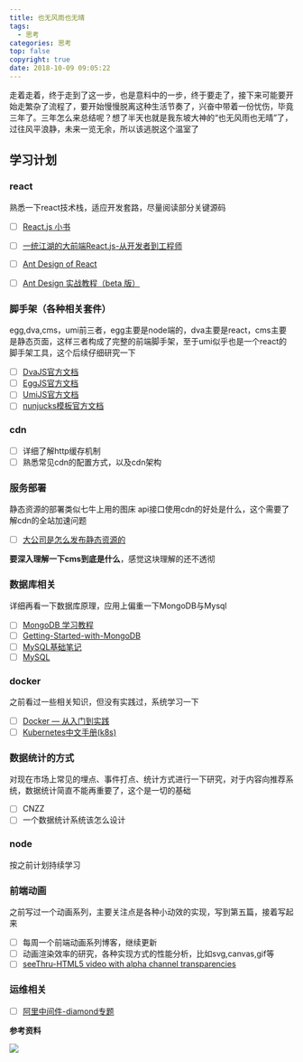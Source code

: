 ```yaml
---
title: 也无风雨也无晴
tags:
  - 思考
categories: 思考
top: false
copyright: true
date: 2018-10-09 09:05:22
---
```

走着走着，终于走到了这一步，也是意料中的一步，终于要走了，接下来可能要开始走繁杂了流程了，要开始慢慢脱离这种生活节奏了，兴奋中带着一份忧伤，毕竟三年了。三年怎么来总结呢？想了半天也就是我东坡大神的“也无风雨也无晴”了，过往风平浪静，未来一览无余，所以该逃脱这个温室了
<!--more-->

## 学习计划

### react
熟悉一下react技术栈，适应开发套路，尽量阅读部分关键源码
* [ ] [React.js 小书](http://huziketang.mangojuice.top/books/react/lesson1)
* [ ] [一统江湖的大前端React.js-从开发者到工程师](https://zhuanlan.zhihu.com/p/41127320)
* [ ] [Ant Design of React
](https://ant.design/docs/react/introduce-cn)
* [ ] [Ant Design 实战教程（beta 版）](https://www.yuque.com/ant-design/course/intro)


### 脚手架（各种相关套件）
egg,dva,cms，umi前三者，egg主要是node端的，dva主要是react，cms主要是静态页面，这样三者构成了完整的前端脚手架，至于umi似乎也是一个react的脚手架工具，这个后续仔细研究一下
* [ ] [DvaJS官方文档](https://dvajs.com/guide/concepts.html)
* [ ] [EggJS官方文档](https://eggjs.org/zh-cn/intro/)
* [ ] [UmiJS官方文档](https://umijs.org/zh/guide/)
* [ ] [nunjucks模板官方文档](http://mozilla.github.io/nunjucks/cn/templating.html)

### cdn
* [ ] 详细了解http缓存机制
* [ ] 熟悉常见cdn的配置方式，以及cdn架构

### 服务部署
静态资源的部署类似七牛上用的图床
api接口使用cdn的好处是什么，这个需要了解cdn的全站加速问题
* [ ] [大公司是怎么发布静态资源的](https://segmentfault.com/a/1190000007122250)

**要深入理解一下cms到底是什么**，感觉这块理解的还不透彻

### 数据库相关
详细再看一下数据库原理，应用上偏重一下MongoDB与Mysql
* [ ] [MongoDB 学习教程](https://piaosanlang.gitbooks.io/mongodb/content/)
* [ ] [Getting-Started-with-MongoDB](https://jockchou.gitbooks.io/getting-started-with-mongodb/content/)
* [ ] [MySQL基础笔记](https://cxiaodian.gitbooks.io/mysql/content/)
* [ ] [MySQL](https://jasonsimple.gitbooks.io/mysql/content/)

### docker
之前看过一些相关知识，但没有实践过，系统学习一下
* [ ] [Docker — 从入门到实践](https://docker_practice.gitee.io/)
* [ ] [Kubernetes中文手册(k8s)](https://www.kubernetes.org.cn/docs)

### 数据统计的方式
对现在市场上常见的埋点、事件打点、统计方式进行一下研究，对于内容向推荐系统，数据统计简直不能再重要了，这个是一切的基础

* [ ] CNZZ
* [ ] 一个数据统计系统该怎么设计

### node
按之前计划持续学习

### 前端动画
之前写过一个动画系列，主要关注点是各种小动效的实现，写到第五篇，接着写起来
* [ ] 每周一个前端动画系列博客，继续更新
* [ ] 动画渲染效率的研究，各种实现方式的性能分析，比如svg,canvas,gif等
* [ ] [seeThru-HTML5 video with alpha channel transparencies](https://github.com/m90/seeThru)

### 运维相关
* [ ] [阿里中间件-diamond专题](http://jm.taobao.org/2012/04/17/diamond-1-intro/)

**参考资料**
[]()

![](http://oankigr4l.bkt.clouddn.com/wexin.png)